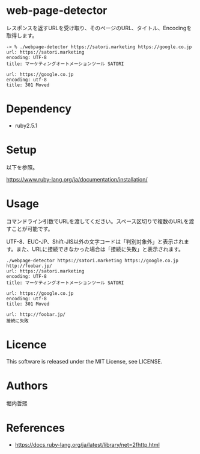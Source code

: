# web-page-detector
レスポンスを返すURLを受け取り、そのページのURL、タイトル、Encodingを取得します。
```
-> % ./webpage-detector https://satori.marketing https://google.co.jp
url: https://satori.marketing
encoding: UTF-8
title: マーケティングオートメーションツール SATORI

url: https://google.co.jp
encoding: utf-8
title: 301 Moved
```

# Dependency
- ruby2.5.1

# Setup
以下を参照。

https://www.ruby-lang.org/ja/documentation/installation/

# Usage
コマンドライン引数でURLを渡してください。スペース区切りで複数のURLを渡すことが可能です。

UTF-8、EUC-JP、Shift-JIS以外の文字コードは「判別対象外」と表示されます。また、URLに接続できなかった場合は「接続に失敗」と表示されます。
```
./webpage-detector https://satori.marketing https://google.co.jp http://foobar.jp/
url: https://satori.marketing
encoding: UTF-8
title: マーケティングオートメーションツール SATORI

url: https://google.co.jp
encoding: utf-8
title: 301 Moved

url: http://foobar.jp/
接続に失敗
```



# Licence
This software is released under the MIT License, see LICENSE.

# Authors
堀内哲煕

# References
- https://docs.ruby-lang.org/ja/latest/library/net=2fhttp.html